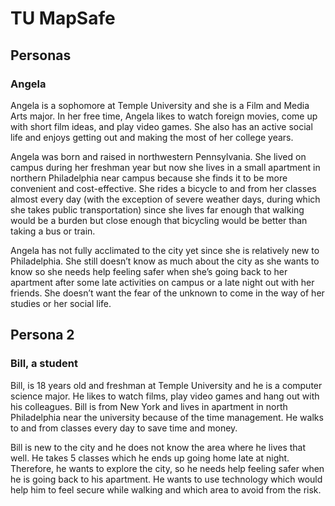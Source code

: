 # TU MapSafe

## Personas

### Angela 
Angela is a sophomore at Temple University and she is a Film and Media Arts major. 
In her free time, Angela likes to watch foreign movies, come up with short film ideas, and play video games. 
She also has an active social life and enjoys getting out and making the most of her college years.

Angela was born and raised in northwestern Pennsylvania. 
She lived on campus during her freshman year but now she lives in a small apartment in northern Philadelphia 
near campus because she finds it to be more convenient and cost-effective. 
She rides a bicycle to and from her classes almost every day 
(with the exception of severe weather days, during which she takes public transportation) 
since she lives far enough that walking would be a burden but close enough that bicycling would be better than taking a bus or train. 

Angela has not fully acclimated to the city yet since she is relatively new to Philadelphia. 
She still doesn’t know as much about the city as she wants to know so she needs help feeling safer 
when she’s going back to her apartment after some late activities on campus or a late night out with her friends. 
She doesn’t want the fear of the unknown to come in the way of her studies or her social life.

## Persona 2
### Bill, a student 
Bill, is 18 years old and freshman at Temple University and he is a computer science major. He likes to watch films, play video games and hang out with his colleagues. Bill is from New York and lives in apartment in north Philadelphia near the university because of the time management. He walks to and from classes every day to save time and money. 

Bill is new to the city and he does not know the area where he lives that well. He takes 5 classes which he ends up going home late at night. Therefore, he wants to explore the city, so he needs help feeling safer when he is going back to his apartment. He wants to use technology which would help him to feel secure while walking and which area to avoid from the risk. 
